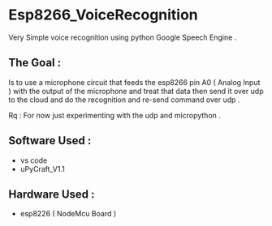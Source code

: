 # Esp8266_VoiceRecognition

Very Simple voice recognition using python Google Speech Engine .

## The Goal :

Is to use a microphone circuit that feeds the esp8266 pin A0 ( Analog Input ) with the output of the microphone and treat that data then send it over udp to the cloud and do the recognition and re-send command over udp .

Rq : For now just experimenting with the udp and micropython .

## Software Used :

- vs code
- uPyCraft_V1.1

## Hardware Used :

- esp8226 ( NodeMcu Board )
